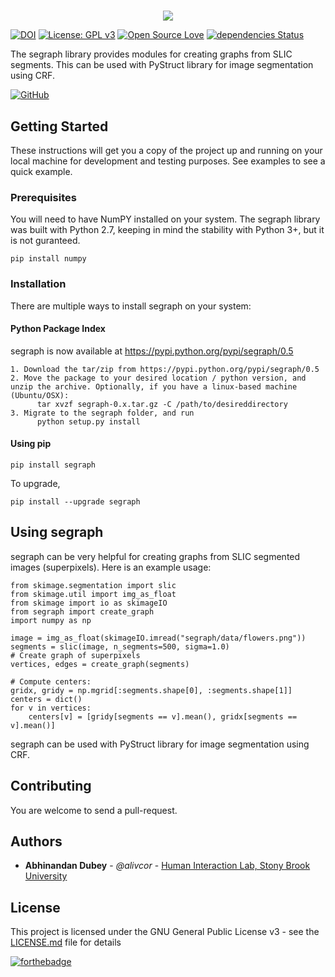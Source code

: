 # 

<p align="center">
<img src="https://github.com/alivcor/segraph/blob/master/logo.png"/>
</p>

[![DOI](https://zenodo.org/badge/92789575.svg)](https://zenodo.org/badge/latestdoi/92789575)
[![License: GPL v3](https://img.shields.io/badge/License-GPL%20v3-blue.svg)](http://www.gnu.org/licenses/gpl-3.0)
[![Open Source Love](https://badges.frapsoft.com/os/v3/open-source.png?v=103)](https://github.com/ellerbrock/open-source-badges/)
[![dependencies Status](https://david-dm.org/boennemann/badges/status.svg)](https://david-dm.org/boennemann/badges)



The segraph library provides modules for creating graphs from SLIC segments. This can be used with PyStruct library for image segmentation using CRF.

[![GitHub]()](https://github.com/alivcor/segraph)

## Getting Started

These instructions will get you a copy of the project up and running on your local machine for development and testing purposes. See examples to see a quick example.

### Prerequisites

You will need to have NumPY installed on your system. The segraph library was built with Python 2.7, keeping in mind the stability with Python 3+, but it is not guranteed.

```
pip install numpy
```

### Installation

There are multiple ways to install segraph on your system:

#### Python Package Index

segraph is now available at https://pypi.python.org/pypi/segraph/0.5



```
1. Download the tar/zip from https://pypi.python.org/pypi/segraph/0.5
2. Move the package to your desired location / python version, and unzip the archive. Optionally, if you have a linux-based machine (Ubuntu/OSX):
      tar xvzf segraph-0.x.tar.gz -C /path/to/desireddirectory
3. Migrate to the segraph folder, and run
      python setup.py install
```

#### Using pip

```
pip install segraph
```

To upgrade,

```
pip install --upgrade segraph
```


## Using segraph

segraph can be very helpful for creating graphs from SLIC segmented images (superpixels). Here is an example usage:

```
from skimage.segmentation import slic
from skimage.util import img_as_float
from skimage import io as skimageIO
from segraph import create_graph
import numpy as np

image = img_as_float(skimageIO.imread("segraph/data/flowers.png"))
segments = slic(image, n_segments=500, sigma=1.0)
# Create graph of superpixels 
vertices, edges = create_graph(segments)

# Compute centers:
gridx, gridy = np.mgrid[:segments.shape[0], :segments.shape[1]]
centers = dict()
for v in vertices:
    centers[v] = [gridy[segments == v].mean(), gridx[segments == v].mean()]

```

segraph can be used with PyStruct library for image segmentation using CRF.


## Contributing

You are welcome to send a pull-request.


## Authors

* **Abhinandan Dubey** - *@alivcor* - [Human Interaction Lab, Stony Brook University](https://www.cs.stonybrook.edu/~adubey)


## License

This project is licensed under the GNU General Public License v3 - see the [LICENSE.md](LICENSE.md) file for details

[![forthebadge](http://forthebadge.com/images/badges/makes-people-smile.svg)](http://forthebadge.com)

